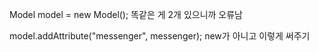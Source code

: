 Model model = new Model();
똑같은 게 2개 있으니까 오류남

model.addAttribute("messenger", messenger);
new가 아니고 이렇게 써주기